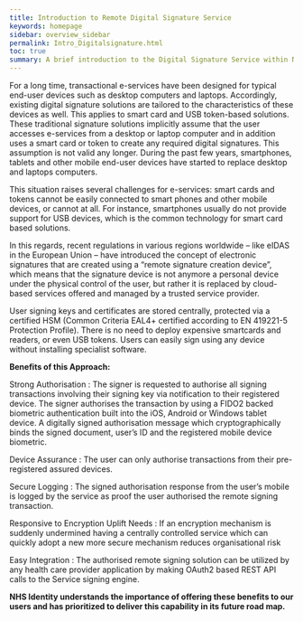 ```yaml
---
title: Introduction to Remote Digital Signature Service
keywords: homepage
sidebar: overview_sidebar
permalink: Intro_Digitalsignature.html
toc: true
summary: A brief introduction to the Digital Signature Service within NHS Identity Service.
---
```

For a long time, transactional e-services have been designed for typical end-user devices such as desktop computers and laptops. Accordingly, existing digital signature solutions are tailored to the characteristics of these devices as well. This applies to smart card and USB token-based solutions. These traditional signature solutions implicitly assume that the user accesses e-services from a desktop or laptop computer and in addition uses a smart card or token to create any required digital signatures. This assumption is not valid any longer. During the past few years, smartphones, tablets and other mobile end-user devices have started to replace desktop and laptops computers.

This situation raises several challenges for e-services: smart cards and tokens cannot be easily connected to smart phones and other mobile devices, or cannot at all. For instance, smartphones usually do not provide support for USB devices, which is the common technology for smart card based solutions.

In this regards, recent regulations in various regions worldwide – like eIDAS in the European Union – have introduced the concept of electronic signatures that are created using a “remote signature creation device”, which means that the signature device is not anymore a personal device under the physical control of the user, but rather it is replaced by cloud-based services offered and managed by a trusted service provider.

User signing keys and certificates are stored centrally, protected via a certified HSM (Common Criteria EAL4+ certified according to EN 419221-5 Protection Profile). There is no need to deploy expensive smartcards and readers, or even USB tokens. Users can easily sign using any device without installing specialist software.

**Benefits of this Approach:**

Strong Authorisation : The signer is requested to authorise all signing transactions involving their signing key via notification to their registered device. The signer authorises the transaction by using a FIDO2 backed biometric authentication built into the iOS, Android or Windows tablet device. A digitally signed authorisation message which cryptographically binds the signed document, user’s ID and the registered mobile device biometric.

Device Assurance : The user can only authorise transactions from their pre-registered assured devices.

Secure Logging : The signed authorisation response from the user’s mobile is logged by the service as proof the user authorised the remote signing transaction.

Responsive to Encryption Uplift Needs : If an encryption mechanism is suddenly undermined having a centrally controlled service which can quickly adopt a new more secure mechanism reduces organisational risk

Easy Integration : The authorised remote signing solution can be utilized by any health care provider application by making OAuth2 based REST API calls to the Service signing engine.

**NHS Identity understands the importance of offering these benefits to our users and has prioritized to deliver this capability in its future road map.**
